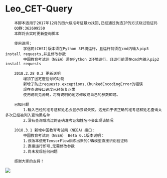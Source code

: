 # Leo_CET-Query
        本脚本适用于2017年12月的四六级准考证暴力找回,已经通过伪造IP的方式绕过验证码  
        QQ群:362699550  
        本群将会实时更新查询脚本
        
        使用说明:
            学信网(CHSI)版本须在Python 3环境运行，且运行前须在cmd内输入pip3 install requests,并且修改参数
            中国教育考试网（NEEA）须在Python 2环境运行，且运行前须在cmd内输入pip2 install requests
        
        2018.2.28 0.2 更新说明
            增加了固定座位号的功能
            新增了防止requests.exceptions.ChunkedEncodingError的错误
            现在查询接口速度已经恢复正常
            使用说明见源码，将有说明的地方修改成自己的参数即可。
            
    	已知问题
            1.输入已经的准考证和姓名会显示尝试失败，这是由于该正确的准考证和姓名查询太多次已经被列入查询黑名单
            2.没有查询成功过的正确准考证和姓名不会出现该情况
            
        2018.3.1 新增中国教育考试网（NEEA）接口：
            中国教育考试网（NEEA） Beta 0.1版本说明：
            1.该版本使用TensorFlow训练出来的CNN模型直接识别验证码
            2.直接运行即可,无需修改参数
            3.尚未发现任何问题
        
        感谢大家的支持！
        
<div style="align: center"> <img src="http://www.iot-leo.cn/AliPay.jpg"> </div>